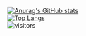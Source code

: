 [![Anurag's GitHub stats](https://github-readme-stats.vercel.app/api?username=ivangong24&show_icons=true&theme=dark&&count_private=true)](https://github.com/anuraghazra/github-readme-stats) \
[![Top Langs](https://github-readme-stats.vercel.app/api/top-langs/?username=ivangong24&hide=html&layout=compact)](https://github.com/anuraghazra/github-readme-stats) \
![visitors](https://visitor-badge.glitch.me/badge?page_id=ivangong24.ivangong24&left_color=green&right_color=red)
